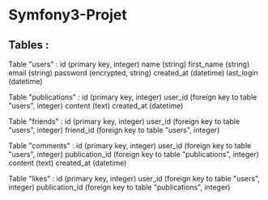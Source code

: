 # Symfony3-Projet

## Tables :

Table "users" :
id (primary key, integer)
name (string)
first_name (string)
email (string)
password (encrypted, string)
created_at (datetime)
last_login (datetime)

Table "publications" :
id (primary key, integer)
user_id (foreign key to table "users", integer)
content (text)
created_at (datetime)

Table "friends" :
id (primary key, integer)
user_id (foreign key to table "users", integer)
friend_id (foreign key to table "users", integer)

Table "comments" :
id (primary key, integer)
user_id (foreign key to table "users", integer)
publication_id (foreign key to table "publications", integer)
content (text)
created_at (datetime)

Table "likes" :
id (primary key, integer)
user_id (foreign key to table "users", integer)
publication_id (foreign key to table "publications", integer)